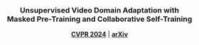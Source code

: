 <br />
<p align="center">
  <h3 align="center"><strong>Unsupervised Video Domain Adaptation with<br>Masked Pre-Training and Collaborative Self-Training</strong></h2>
</p>

<p align="center">
 <a href="https://openaccess.thecvf.com/content/CVPR2024/papers/Reddy_Unsupervised_Video_Domain_Adaptation_with_Masked_Pre-Training_and_Collaborative_Self-Training_CVPR_2024_paper.pdf" target='_blank'><b>CVPR 2024</b></a> | <a href="https://arxiv.org/abs/2312.02914" target='_blank'><b>arXiv</b></a>
</p>
